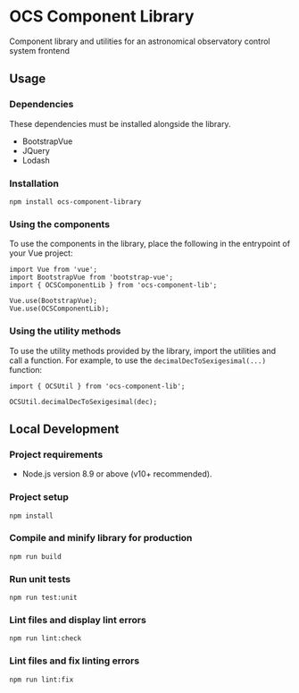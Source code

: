 # OCS Component Library
Component library and utilities for an astronomical observatory control system frontend

## Usage

### Dependencies
These dependencies must be installed alongside the library.

- BootstrapVue
- JQuery
- Lodash

### Installation
```
npm install ocs-component-library
```

### Using the components
To use the components in the library, place the following in the entrypoint of your Vue project:

```
import Vue from 'vue';
import BootstrapVue from 'bootstrap-vue';
import { OCSComponentLib } from 'ocs-component-lib';

Vue.use(BootstrapVue);
Vue.use(OCSComponentLib);
```

### Using the utility methods
To use the utility methods provided by the library, import the utilities and call a function. For example, to
use the `decimalDecToSexigesimal(...)` function:

```
import { OCSUtil } from 'ocs-component-lib';

OCSUtil.decimalDecToSexigesimal(dec);
```

## Local Development

### Project requirements
-  Node.js version 8.9 or above (v10+ recommended).

### Project setup
```
npm install
```

### Compile and minify library for production
```
npm run build
```

### Run unit tests
```
npm run test:unit
```

### Lint files and display lint errors
```
npm run lint:check
```

### Lint files and fix linting errors
```
npm run lint:fix
```
